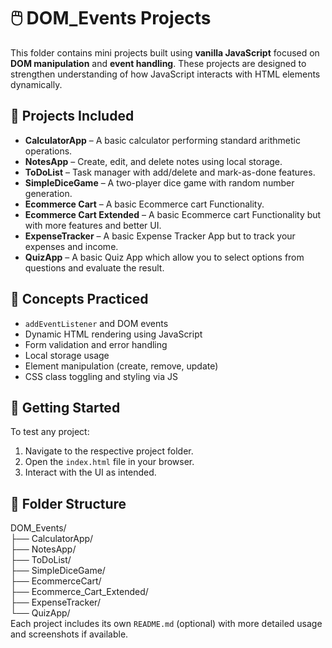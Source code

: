 # 🖱️ DOM_Events Projects

This folder contains mini projects built using **vanilla JavaScript** focused on **DOM manipulation** and **event handling**. These projects are designed to strengthen understanding of how JavaScript interacts with HTML elements dynamically.

## 📂 Projects Included

- **CalculatorApp** – A basic calculator performing standard arithmetic operations.
- **NotesApp** – Create, edit, and delete notes using local storage.
- **ToDoList** – Task manager with add/delete and mark-as-done features.
- **SimpleDiceGame** – A two-player dice game with random number generation.
- **Ecommerce Cart** – A basic Ecommerce cart Functionality.
- **Ecommerce Cart Extended** – A basic Ecommerce cart Functionality but with more features and better UI.
- **ExpenseTracker** – A basic Expense Tracker App but to track your expenses and income.
- **QuizApp** – A basic Quiz App which allow you to select options from questions and evaluate the result.

## 🧠 Concepts Practiced

- `addEventListener` and DOM events
- Dynamic HTML rendering using JavaScript
- Form validation and error handling
- Local storage usage
- Element manipulation (create, remove, update)
- CSS class toggling and styling via JS

## 🚀 Getting Started

To test any project:

1. Navigate to the respective project folder.
2. Open the `index.html` file in your browser.
3. Interact with the UI as intended.

## 📁 Folder Structure

DOM_Events/<br>
├── CalculatorApp/<br>
├── NotesApp/<br>
├── ToDoList/<br>
├── SimpleDiceGame/<br>
├── EcommerceCart/<br>
├── Ecommerce_Cart_Extended/<br>
├── ExpenseTracker/<br>
└── QuizApp/<br>
Each project includes its own `README.md` (optional) with more detailed usage and screenshots if available.

